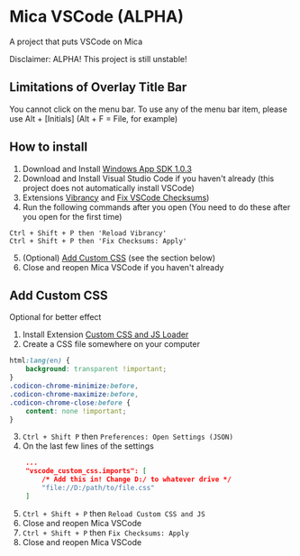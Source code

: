 # Mica VSCode (ALPHA)

A project that puts VSCode on Mica

Disclaimer: ALPHA! This project is still unstable!

## Limitations of Overlay Title Bar
You cannot click on the menu bar. To use any of the menu bar item, please use Alt + [Initials] (Alt + F = File, for example)

## How to install
1. Download and Install [Windows App SDK 1.0.3](https://aka.ms/windowsappsdk/1.0/1.0.3/windowsappruntimeinstall-1.0.3-x64.exe)
2. Download and Install Visual Studio Code if you haven't already (this project does not automatically install VSCode)
3. Extensions [Vibrancy](https://marketplace.visualstudio.com/items?itemName=eyhn.vscode-vibrancy) and [Fix VSCode Checksums](https://marketplace.visualstudio.com/items?itemName=lehni.vscode-fix-checksums))
4. Run the following commands after you open (You need to do these after you open for the first time)
```
Ctrl + Shift + P then 'Reload Vibrancy'
Ctrl + Shift + P then 'Fix Checksums: Apply'
```
5. (Optional) [Add Custom CSS](#-add-custom-css) (see the section below)
6. Close and reopen Mica VSCode if you haven't already

## Add Custom CSS
Optional for better effect

1. Install Extension [Custom CSS and JS Loader](https://marketplace.visualstudio.com/items?itemName=be5invis.vscode-custom-css)
2. Create a CSS file somewhere on your computer
```css
html:lang(en) {
    background: transparent !important;
}
.codicon-chrome-minimize:before,
.codicon-chrome-maximize:before,
.codicon-chrome-close:before {
    content: none !important;
}
```
3. `Ctrl + Shift P` then `Preferences: Open Settings (JSON)`
4. On the last few lines of the settings
```json
    ...
    "vscode_custom_css.imports": [
        /* Add this in! Change D:/ to whatever drive */
        "file://D:/path/to/file.css"
    ]
```
5. `Ctrl + Shift + P` then `Reload Custom CSS and JS`
6. Close and reopen Mica VSCode
7. `Ctrl + Shift + P` then `Fix Checksums: Apply`
8. Close and reopen Mica VSCode
